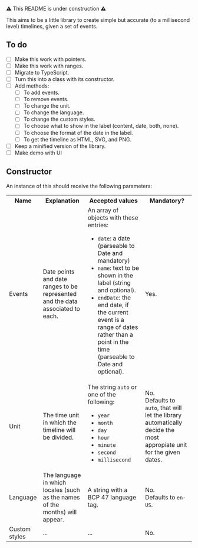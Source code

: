 ⚠️ This README is under construction ⚠️

This aims to be a little library to create simple but accurate (to a millisecond level) timelines, given a set of events.

## To do

- [ ] Make this work with pointers.
- [ ] Make this work with ranges.
- [ ] Migrate to TypeScript.
- [ ] Turn this into a class with its constructor.
- [ ] Add methods:
  - [ ] To add events.
  - [ ] To remove events.
  - [ ] To change the unit.
  - [ ] To change the language.
  - [ ] To change the custom styles.
  - [ ] To choose what to show in the label (content, date, both, none).
  - [ ] To choose the format of the date in the label.
  - [ ] To get the timeline as HTML, SVG, and PNG.
- [ ] Keep a minified version of the library.
- [ ] Make demo with UI

## Constructor

An instance of this should receive the following parameters:

<table>
    <tr>
        <th>Name</th>
        <th>Explanation</th>
        <th>Accepted values</th>
        <th>Mandatory?</th>
    </tr>
    <tr>
        <td>Events</td>
        <td>Date points and date ranges to be represented and the data associated to each.</td>
        <td>
            An array of objects with these entries:
            <ul>
                <li><code>date</code>: a date (parseable to Date and mandatory)</li>
                <li><code>name</code>: text to be shown in the label (string and optional).</li>
                <li><code>endDate</code>: the end date, if the current event is a range of dates rather than a point in the time (parseable to Date and optional).</li>
            </ul>
        </td>
        <td>Yes.</td>
    </tr>
    <tr>
        <td>Unit</td>
        <td>The time unit in which the timeline will be divided.</td>
        <td>
            The string <code>auto</code> or one of the following:
            <ul>
                <li><code>year</code></li>
                <li><code>month</code></li>
                <li><code>day</code></li>
                <li><code>hour</code></li>
                <li><code>minute</code></li>
                <li><code>second</code></li>
                <li><code>millisecond</code></li>
            </ul>
        </td>
        <td>No.<br>Defaults to <code>auto</code>, that will let the library automatically decide the most appropiate unit for the given dates.</td>
    </tr>
    <tr>
        <td>Language</td>
        <td>The language in which locales (such as the names of the months) will appear.</td>
        <td>A string with a BCP 47 language tag.</td>
        <td>No.<br>Defaults to <code>en-US</code>.</td>
    </tr>
    <tr>
        <td>Custom styles</td>
        <td>...</td>
        <td>...</td>
        <td>No.</td>
    </tr>
</table>
